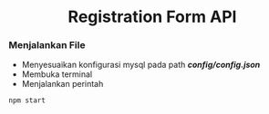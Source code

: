<h1 align="center">
  <br>
  Registration Form API
  <br>
</h1>

### Menjalankan File
- Menyesuaikan konfigurasi mysql pada path __*config/config.json*__
- Membuka terminal
- Menjalankan perintah
```
npm start
```